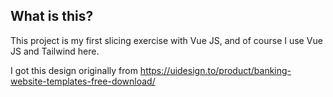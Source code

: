 ## What is this?

This project is my first slicing exercise with Vue JS, and of course I use Vue JS and Tailwind here.

I got this design originally from https://uidesign.to/product/banking-website-templates-free-download/
